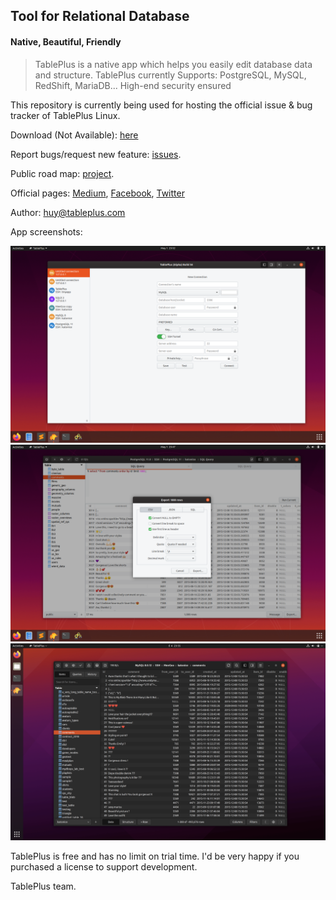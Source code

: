 ## Tool for Relational Database
#### Native, Beautiful, Friendly

> TablePlus is a native app which helps you easily edit database data and structure.
> TablePlus currently Supports: PostgreSQL, MySQL, RedShift, MariaDB... High-end security ensured

This repository is currently being used for hosting the official issue & bug tracker of TablePlus Linux.

Download (Not Available): [here](https://tableplus.com/linux)
 
Report bugs/request new feature: [issues](https://github.com/TablePlus/TablePlus-Linux/issues).

Public road map: [project](https://github.com/TablePlus/TablePlus-Linux/projects/1).

Official pages: [Medium](http://medium.com/@huyphams), [Facebook](http://facebook.com/tableplusapp), [Twitter](http://twitter.com/tableplus)

Author: huy@tableplus.com

App screenshots:

![Welcome-screen](https://github.com/TablePlus/TablePlus-Linux/blob/master/Resources/welcome.png "Welcome screen")
![Workspace-screen](https://github.com/TablePlus/TablePlus-Linux/blob/master/Resources/workspace.png "Workspace")
![Workspace-screen](https://github.com/TablePlus/TablePlus-Linux/blob/master/Resources/workspace-dark.png "Workspace")

TablePlus is free and has no limit on trial time. I'd be very happy if you purchased a license to support development.

TablePlus team.
